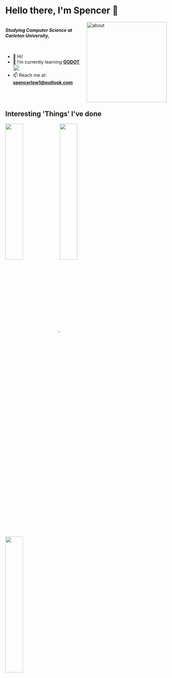<h1 align="left">Hello there, I'm Spencer 🐧</h1>

<!---
<img align = "right" alt="about" width="300" src="https://media.tenor.com/tKYbGz3wNCAAAAAi/catscafe-penguin.gif">
--->

<img align = "right" alt="about" width="250" src="https://d30womf5coomej.cloudfront.net/sa/8d/ad844bab-be8f-43e4-97d6-3053f61c4a7e.png">


<br>
<b><i>Studying Computer Science at Carleton University, <br>&nbsp&nbsp&nbsp&nbsp&nbsp&nbsp&nbsp&nbsp&nbsp&nbsp&nbsp&nbsp </i></b>
<br><br>

- 👋 Hi!
- 🌱 I’m currently learning <a href="https://godotengine.org/" target="_blank" rel="noreferrer">**GODOT**<img src="https://www.vectorlogo.zone/logos/godotengine/godotengine-icon.svg" alt="godot" width="20" height="20"/> </a>
- 📫 Reach me at: **spencerlow1@outlook.com**

  
<br><br>

<h2 align="left">Interesting 'Things' I've done</h1>

<!---
[![Readme Card](https://github-readme-stats.vercel.app/api/pin/?username=spencerlow&repo=cuhacking-2020&theme=codeSTACKr)](https://github.com/spencerlow/cuhacking-2020)
[![Readme Card](https://github-readme-stats.vercel.app/api/pin/?username=spencerlow&repo=bookstore-comp3005final&theme=codeSTACKr)](https://github.com/spencerlow/bookstore-comp3005final)
[![Readme Card](https://github-readme-stats.vercel.app/api/pin/?username=lucasmgomez&repo=COMP3004-Final&theme=codeSTACKr)](https://github.com/lucasmgomez/COMP3004-Final)
--->

<a href="https://github.com/spencerlow/cuhacking-2020">
  <img align="center" src="https://github-readme-stats.vercel.app/api/pin/?username=spencerlow&repo=cuhacking-2020&theme=codeSTACKr" width="33%"/>
</a>
<a href="https://github.com/spencerlow/bookstore-comp3005final">
  <img align="center" src="https://github-readme-stats.vercel.app/api/pin/?username=spencerlow&repo=bookstore-comp3005final&theme=codeSTACKr" width="33%"/>
</a>
<a href="https://github.com/lucasmgomez/COMP3004-Final">
  <img align="center" src="https://github-readme-stats.vercel.app/api/pin/?username=lucasmgomez&repo=COMP3004-Final&theme=codeSTACKr" width="33%"/>
</a




<!---
spencerlow/spencerlow is a ✨ special ✨ repository because its `README.md` (this file) appears on your GitHub profile.
You can click the Preview link to take a look at your changes.
--->
